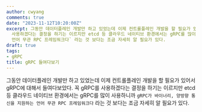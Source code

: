 ```yaml
---
author: cwyang
comments: true
date: "2023-11-12T10:20:00Z"
excerpt: 그동안 데이터플레인 개발만 하고 있었는데 이제 컨트롤플레인 개발을 할 필요가 있어서 gRPC에 대해서 들여다보았다. 꼭 gRPC를
  사용하겠다는 결정을 하기는 이르지만 etcd 등 클라우드 네이티브 환경에서는 gRPC를 많이 사용하니까 `gRPC가 바이너리, 양방향 통신을 지원하는
  언어 무관 RPC 프레임워크다` 라는 것 보다는 조금 자세히 알 필요가 있다.
draft: true
tags:
- gRPC
title: gRPC 들여다보기
---
```

그동안 데이터플레인 개발만 하고 있었는데
이제 컨트롤플레인 개발을 할 필요가 있어서 gRPC에 대해서 들여다보았다.
꼭 gRPC를 사용하겠다는 결정을 하기는 이르지만 etcd 등 클라우드 네이티브
환경에서는 gRPC를 많이 사용하니까 `gRPC가 바이너리, 양방향 통신을 지원하는
언어 무관 RPC 프레임워크다` 라는 것 보다는 조금 자세히 알 필요가 있다.


